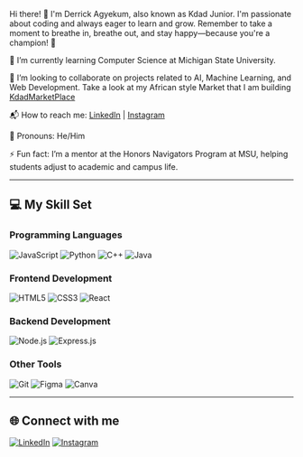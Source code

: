 Hi there! 👋
I'm Derrick Agyekum, also known as Kdad Junior. I'm passionate about coding and always eager to learn and grow. Remember to take a moment to breathe in, breathe out, and stay happy—because you're a champion! 🚀

🌱 I’m currently learning Computer Science at Michigan State University.

💖 I’m looking to collaborate on projects related to AI, Machine Learning, and Web Development. Take a look at my African style Market that I am building [KdadMarketPlace](https://www.kdadmarketplace.com/)

📬 How to reach me: [LinkedIn](https://www.linkedin.com/in/derrick-agyekum-23a09125b) | [Instagram](https://www.instagram.com/juniorkdad?igsh=MXJ2NTlkcTJkaWt2Mw%3D%3D&utm_source=qr)

🎯 Pronouns: He/Him

⚡ Fun fact: I’m a mentor at the Honors Navigators Program at MSU, helping students adjust to academic and campus life.

---

## 💻 My Skill Set

### Programming Languages
![JavaScript](https://img.shields.io/badge/-JavaScript-black?style=flat-square&logo=javascript)
![Python](https://img.shields.io/badge/-Python-black?style=flat-square&logo=python)
![C++](https://img.shields.io/badge/-C++-black?style=flat-square&logo=cplusplus)
![Java](https://img.shields.io/badge/-Java-black?style=flat-square&logo=java)

### Frontend Development
![HTML5](https://img.shields.io/badge/-HTML5-black?style=flat-square&logo=html5)
![CSS3](https://img.shields.io/badge/-CSS3-black?style=flat-square&logo=css3)
![React](https://img.shields.io/badge/-React-black?style=flat-square&logo=react)

### Backend Development
![Node.js](https://img.shields.io/badge/-Node.js-black?style=flat-square&logo=node.js)
![Express.js](https://img.shields.io/badge/-Express.js-black?style=flat-square&logo=express)

### Other Tools
![Git](https://img.shields.io/badge/-Git-black?style=flat-square&logo=git)
![Figma](https://img.shields.io/badge/-Figma-black?style=flat-square&logo=figma)
![Canva](https://img.shields.io/badge/-Canva-black?style=flat-square&logo=canva)

---

## 🌐 Connect with me
[![LinkedIn](https://img.shields.io/badge/-LinkedIn-black?style=flat-square&logo=linkedin)](https://www.linkedin.com/in/derrick-agyekum-23a09125b)
[![Instagram](https://img.shields.io/badge/-Instagram-black?style=flat-square&logo=instagram)](https://www.instagram.com/juniorkdad?igsh=MXJ2NTlkcTJkaWt2Mw%3D%3D&utm_source=qr)

<!---
KdadJunior/KdadJunior is a ✨ special ✨ repository because its `README.md` (this file) appears on your GitHub profile.
You can click the Preview link to take a look at your changes.
--->
